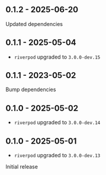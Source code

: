 ## 0.1.2 - 2025-06-20

Updated dependencies

## 0.1.1 - 2025-05-04

- `riverpod` upgraded to `3.0.0-dev.15`

## 0.1.1 - 2023-05-02

Bump dependencies

## 0.1.0 - 2025-05-02

- `riverpod` upgraded to `3.0.0-dev.14`

## 0.1.0 - 2025-05-01

- `riverpod` upgraded to `3.0.0-dev.13`

Initial release
